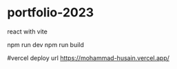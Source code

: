 # portfolio-2023

react with vite

npm run dev
npm run build


#vercel deploy url
https://mohammad-husain.vercel.app/
